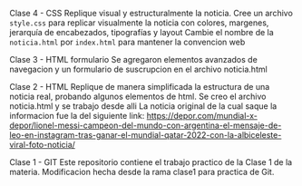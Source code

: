 Clase 4 - CSS
Replique visual y estructuralmente la noticia.
Cree un archivo `style.css` para replicar visualmente la noticia con colores, margenes, jerarquía de encabezados, tipografías y layout
Cambie el nombre de la `noticia.html` por `index.html` para mantener la convencion web

Clase 3 - HTML formulario
Se agregaron elementos avanzados de navegacion y un formulario de suscrupcion en el archivo noticia.html

Clase 2 - HTML
Replique de manera simplificada la estructura de una noticia real, probando algunos elementos de html.
Se creo el archivo noticia.html y se trabajo desde alli
La noticia original de la cual saque la informacion fue la del siguiente link:
https://depor.com/mundial-x-depor/lionel-messi-campeon-del-mundo-con-argentina-el-mensaje-de-leo-en-instagram-tras-ganar-el-mundial-qatar-2022-con-la-albiceleste-viral-foto-noticia/

Clase 1 - GIT
Este repositorio contiene el trabajo practico de la Clase 1 de la materia.
Modificacion hecha desde la rama clase1 para practica de Git.
